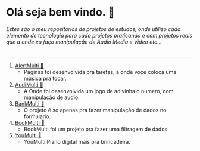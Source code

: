 # Olá seja bem vindo. 👋
###### Estes são o meu repositórios de projetos de estudos, onde utilizo cada elemento de tecnologia para cada projetos praticando e com projetos reais que a onde eu faço manipulação de Audio Media e Video etc...
---
1. [AlertMulti 🔗](https://lipeomiguel.github.io/SoundMulti/AlertMulti/)
    - Paginas foi desenvolvida pra tarefas, a onde voce coloca uma musica pra tocar.
2. [AudiMulti 🔗](https://lipeomiguel.github.io/MailScreen/Outlook/)
    - A Onde foi desenvolvida um jogo de adivinha o numero, com manipulação de audio.
3. [BankMulti 🔗](https://lipeomiguel.github.io/SoundMulti/BankMulti/)
    - O projeto é so apenas pra fazer manipulação de dados no formulario.
4. [BookMulti 🔗](https://lipeomiguel.github.io/SoundMulti/BookMulti/)
    - BookMulti foi um projeto pra fazer uma filtragem de dados.
5. [YouMulti 🔗](https://lipeomiguel.github.io/SoundMulti/YouMulti/)
    - YouMulti Piano digital mais pra brincadeira.